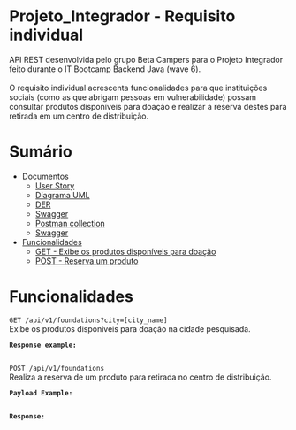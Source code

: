 # Projeto_Integrador - Requisito individual
API REST desenvolvida pelo grupo Beta Campers para o Projeto Integrador feito durante o IT Bootcamp Backend Java (wave 6).
<br><br> O requisito individual acrescenta funcionalidades para que instituições sociais (como as que abrigam pessoas em vulnerabilidade) possam consultar produtos disponíveis para doação e realizar a reserva destes para retirada em um centro de distribuição.

# Sumário

- Documentos
  - [User Story](User%20story.pdf)
  - <a href="https://app.diagrams.net/#G1Gj9U0cSE4nMpaeo89gFOF42RJTsVXzGC">Diagrama UML </a>
  - [DER](DER.png)
  - [Swagger]()
  - [Postman collection]()
  - [Swagger]()
- [Funcionalidades](#funcionalidades)
  - [GET - Exibe os produtos disponíveis para doação](#get)
  - [POST - Reserva um produto](#post)

# Funcionalidades

`GET /api/v1/foundations?city=[city_name]` <br name="get">
Exibe os produtos disponíveis para doação na cidade pesquisada.
<pre><code><b>Response example:</b>

</code></pre>
 
 `POST /api/v1/foundations` <br name="post">
Realiza a reserva de um produto para retirada no centro de distribuição.
<pre><code><b>Payload Example:</b>


<b>Response:</b>
</code></pre>
